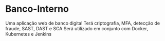 # Banco-Interno

Uma aplicação web de banco digital
Terá criptografia, MFA, detecção de fraude, SAST, DAST e SCA
Será utilizado em conjunto com Docker, Kubernetes e Jenkins
